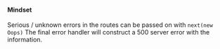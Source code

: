 #### Mindset

Serious / unknown errors in the routes can be passed on with `next(new Oops)`
The final error handler will construct a 500 server error with the information.
